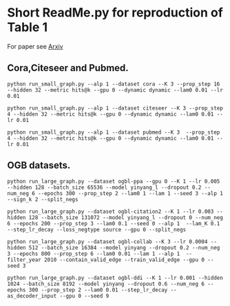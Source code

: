 # Short ReadMe.py for reproduction of Table 1
For paper see [Arxiv](https://arxiv.org/pdf/2310.09516v1.pdf)
## Cora,Citeseer and Pubmed.
```python run_small_graph.py --alp 1 --dataset cora --K 3 --prop_step 16 --hidden 32 --metric hits@k --gpu 0 --dynamic dynamic --lam0 0.01 --lr 0.01```

```python run_small_graph.py --alp 1 --dataset citeseer --K 3 --prop_step 4 --hidden 32 --metric hits@k --gpu 0 --dynamic dynamic --lam0 0.01 --lr 0.01```

```python run_small_graph.py --alp 1 --dataset pubmed --K 3  --prop_step 4 --hidden 32 --metric hits@k --gpu 0 --dynamic dynamic --lam0 0.01 --lr 0.01```
## OGB datasets.
```python run_large_graph.py --dataset ogbl-ppa --gpu 0 --K 1 --lr 0.005 --hidden 128 --batch_size 65536 --model yinyang_l --dropout 0.2 --num_neg 6 --epochs 300 --prop_step 2 --lam0 1 --lam 1 --seed 3 --alp 1  --sign_k 2 --split_negs``` 

```python run_large_graph.py --dataset ogbl-citation2 --K 1 --lr 0.003 --hidden 128 --batch_size 131072 --model yinyang_l --dropout 0 --num_neg 6 --epochs 200 --prop_step 3 --lam0 0.1 --seed 0 --alp 1  --lam_K 0.1 --step_lr_decay --loss_negtype source --gpu 0 --split_negs ```

```python run_large_graph.py --dataset ogbl-collab --K 3 --lr 0.0004 --hidden 512 --batch_size 16384 --model yinyang --dropout 0.2 --num_neg 3 --epochs 800 --prop_step 6 --lam0 0.01 --lam 1 --alp 1  --filter_year 2010 --contain_valid_edge --train_valid_edge --gpu 0 --seed 3``` 

```python run_large_graph.py --dataset ogbl-ddi --K 1 --lr 0.001 --hidden 1024 --batch_size 8192 --model yinyang --dropout 0.6 --num_neg 6 --epochs 300 --prop_step 2 --lam0 0.01 --step_lr_decay --as_decoder_input --gpu 0 --seed 9 ``` 
